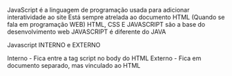 JavaScript é a linguagem de programação usada para adicionar interatividade ao site
Está sempre atrelada ao documento HTML (Quando se fala em programação WEB)
HTML, CSS E JAVASCRIPT são a base do desenvolvimento web
JAVASCRIPT é diferente do JAVA


Javascript INTERNO e EXTERNO

Interno - Fica entre a tag script no body do HTML
Externo - Fica em documento separado, mas vinculado ao HTML
